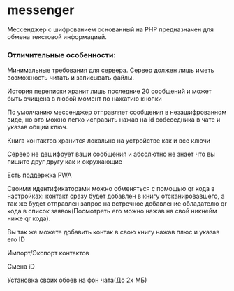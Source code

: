 # messenger
Мессенджер с шифрованием основанный на PHP предназначен для обмена текстовой информацией.

### Отличительные особенности:
Минимальные требования для сервера. Сервер должен лишь иметь возможность читать и записывать файлы.

История переписки хранит лишь последние 20 сообщений и может быть очищена в любой момент по нажатию кнопки

По умолчанию мессенджер отправляет сообщения в незашифрованном виде, но это можно легко исправить нажав на id собеседника в чате и указав общий ключ.

Книга контактов хранится локально на устройстве как и все ключи

Сервер не дешифрует ваши сообщения и абсолютно не знает что вы пишите друг другу как и окружающие

Есть поддержка PWA

Своими идентификаторами можно обменяться с помощью qr кода в настройках: контакт сразу будет добавлен в книгу отсканировавшего, а так же будет отправлен запрос на встречное добавление обладателю qr кода в список заявок(Посмотреть его можно нажав на свой никнейм ниже qr кода).

Вы так же можете добавить контак в свою книгу нажав плюс и указав его ID

Импорт/Экспорт контактов

Смена iD

Установка своих обоев на фон чата(До 2х МБ)
